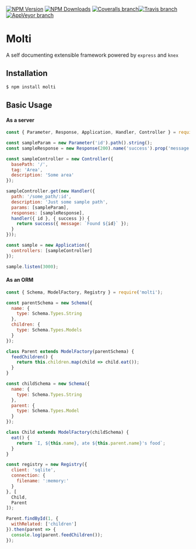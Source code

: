 [![NPM Version](https://img.shields.io/npm/v/molti.svg)](https://www.npmjs.com/package/molti)
[![NPM Downloads](https://img.shields.io/npm/dm/molti.svg)](https://www.npmjs.com/package/molti)
[![Coveralls branch](https://img.shields.io/coveralls/SaaJoh0783/molti/master.svg)](https://coveralls.io/github/SaaJoh0783/molti)[![Travis branch](https://img.shields.io/travis/SaaJoh0783/molti/master.svg?label=linux)](https://travis-ci.org/SaaJoh0783/molti)
[![AppVeyor branch](https://img.shields.io/appveyor/ci/SaaJoh0783/molti/master.svg?label=windows)](https://ci.appveyor.com/project/SaaJoh0783/molti)

# Molti

A self documenting extensible framework powered by `express` and `knex`

## Installation

```bash
$ npm install molti
```

## Basic Usage

#### As a server

```js
const { Parameter, Response, Application, Handler, Controller } = require('../src/'); // replace with require('molti');

const sampleParam = new Parameter('id').path().string();
const sampleResponse = new Response(200).name('success').prop('message', 'string');

const sampleController = new Controller({
  basePath: '/',
  tag: 'Area',
  description: 'Some area'
});

sampleController.get(new Handler({
  path: '/some_path/:id',
  description: 'Just some sample path',
  params: [sampleParam],
  responses: [sampleResponse],
  handler({ id }, { success }) {
    return success({ message: `Found ${id}` });
  }
}));

const sample = new Application({
  controllers: [sampleController]
});

sample.listen(3000);
```

#### As an ORM

```js
const { Schema, ModelFactory, Registry } = require('molti');

const parentSchema = new Schema({
  name: {
    type: Schema.Types.String
  },
  children: {
    type: Schema.Types.Models
  }
});

class Parent extends ModelFactory(parentSchema) {
  feedChildren() {
    return this.children.map(child => child.eat());
  }
}

const childSchema = new Schema({
  name: {
    type: Schema.Types.String
  },
  parent: {
    type: Schema.Types.Model
  }
});

class Child extends ModelFactory(childSchema) {
  eat() {
    return `I, ${this.name}, ate ${this.parent.name}'s food`;
  }
}

const registry = new Registry({
  client: 'sqlite',
  connection: {
    filename: ':memory:'
  }
}, [
  Child,
  Parent
]);

Parent.findById(1, {
  withRelated: ['children']
}).then(parent => {
  console.log(parent.feedChildren());
});
```
